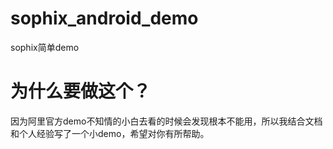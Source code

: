 # sophix_android_demo
sophix简单demo

# 为什么要做这个？
因为阿里官方demo不知情的小白去看的时候会发现根本不能用，所以我结合文档和个人经验写了一个小demo，希望对你有所帮助。
